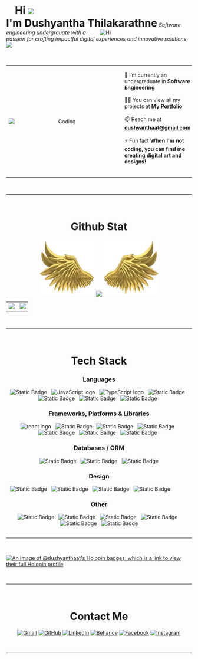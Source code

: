 <!-- heading-->
<div id="user-content-toc" style="display: inline">
  <ul align="left" style="display: inline">
    <summary style="display: inline"><h1 style="display: inline">Hi <img src="https://media.giphy.com/media/hvRJCLFzcasrR4ia7z/giphy.gif" width="35"> <br>I'm Dushyantha Thilakarathne</h1>
      <img align="right" alt="Hi" width="250" src="https://cdn.dribbble.com/users/1277312/screenshots/14733298/media/39b1045e593737587dd60e42c8422d1f.gif" ></summary>
      <span><i>Software engineering undergrauate with a passion for crafting impactful digital experiences and innovative solutions</i></span>
  </ul>
  <img src="https://user-images.githubusercontent.com/73097560/115834477-dbab4500-a447-11eb-908a-139a6edaec5c.gif" style="margin : 0"> 
</div>

<p>
</br>
<table align="center">
<tr border="none">
<td align="left"> 
  <a target="_blank" align="center">
    <img align="left" alt="Coding" width="300" src="https://i.pinimg.com/originals/81/17/8b/81178b47a8598f0c81c4799f2cdd4057.gif" >
  </a> 
</td>
<td width="90%" align="left">
  
  🌱 I’m currently an undergraduate in **Software Engineering** </br> </br>
  👨‍💻 You can view all my projects at **[My Portfolio](https://dushyantha-thilakarathne.vercel.app/)** </br></br>
  📫 Reach me at **dushyanthaat@gmail.com** </br></br>
  ⚡ Fun fact **When I'm not coding, you can find me creating digital art and designs!**
  </br> </br>
</td>
</tr>
</table>
</br>
</p>

--- 

<div id="user-content-toc" style="display: inline">
  <ul align="center" style="display: inline">
    <summary style="display: inline"><h1 align="center">Github Stat</h1></summary>
  </ul>
</div>

<p align="center">
  <img height="150" width="150" src="https://github.com/GovindSingh9447/GovindSingh9447/blob/main/WEBP/left.webp">
  <img align="center" src="https://github-readme-stats.vercel.app/api?username=DushyanthaAT&show_icons=true&locale=en&theme=chartreuse-dark"/>
  <img height="150" width="150" src="https://github.com/GovindSingh9447/GovindSingh9447/blob/main/WEBP/right.webp">
</p>

<p>
<table align="center">
<tr border="none">
<td align="left"> 
  <img src="https://github-readme-stats.vercel.app/api?username=DushyanthaAT&count_private=true&show_icons=true&&theme=dark&include_all_commits=true" height="200">
</td>
<td align="left">
<img src="https://github-readme-stats.vercel.app/api/top-langs/?username=DushyanthaAT&layout=compact&hide=TSQL&theme=dark" height="200">
</td>
</tr>
</table>
</p>
</br>

--- 

<div id="user-content-toc" style="display: inline">
  <ul align="center" style="display: inline">
    <summary style="display: inline"><h1 align="center">Tech Stack</h1></summary>
  </ul>
</div>

<h3 align="center">Languages</h3>
<div align="center">
  <span><img alt="Static Badge" src="https://img.shields.io/badge/C%23-323330?style=for-the-badge&logo=cplusplus&logoColor=%239b4993"></span>
  &nbsp;
  <span><img src="https://img.shields.io/badge/JavaScript-323330?style=for-the-badge&logo=javascript&logoColor=F7DF1E" alt="JavaScript logo" title="JavaScript" /></span>
  &nbsp;
  <span><img src="https://img.shields.io/badge/typescript-323330?style=for-the-badge&logo=typescript" alt="TypeScript logo" title="TypeScript" /></span>
  &nbsp;
  <span><img alt="Static Badge" src="https://img.shields.io/badge/dart-323330?style=for-the-badge&logo=dart&logoColor=%2300A758"></span>
  &nbsp;
  <span><img alt="Static Badge" src="https://img.shields.io/badge/dart-323330?style=for-the-badge&logo=dart&logoColor=%2300A758"></span>
  &nbsp;
  <span><img alt="Static Badge" src="https://img.shields.io/badge/html-323330?style=for-the-badge&logo=html5"></span>
  &nbsp;
  <span><img alt="Static Badge" src="https://img.shields.io/badge/css-323330?style=for-the-badge&logo=css3&logoColor=%231572B6"></span>
  &nbsp;
</div>

<h3 align="center">Frameworks, Platforms & Libraries</h3>
<div align="center">
  <span><img src="https://img.shields.io/badge/react-323330?style=for-the-badge&logo=react" alt="react logo" title="react" /></span>
  &nbsp;
  <span><img alt="Static Badge" src="https://img.shields.io/badge/redux-323330?style=for-the-badge&logo=redux&logoColor=%23764ABC"></span>
  &nbsp;
  <span><img alt="Static Badge" src="https://img.shields.io/badge/flutter-323330?style=for-the-badge&logo=flutter&logoColor=%230175C2"></span>
  &nbsp;  
  <span><img alt="Static Badge" src="https://img.shields.io/badge/tailwindcss-323330?style=for-the-badge&logo=tailwindcss"></span>
  &nbsp;
  <span><img alt="Static Badge" src="https://img.shields.io/badge/mui-323330?style=for-the-badge&logo=mui&logoColor=%23007FFF"></span>
  &nbsp;
  <span><img alt="Static Badge" src="https://img.shields.io/badge/nodedotjs-323330?style=for-the-badge&logo=nodedotjs&logoColor=%235FA04E"></span>
  &nbsp;
  <span><img alt="Static Badge" src="https://img.shields.io/badge/expressJS-323330?style=for-the-badge&logo=express&logoColor=%23ffffff"></span>
  &nbsp;
</div>

<h3 align="center">Databases / ORM</h3>
<div align="center">
  <span><img alt="Static Badge" src="https://img.shields.io/badge/mongodb-323330?style=for-the-badge&logo=mongodb&logoColor=%2347A248"></span>
  &nbsp;
  <span><img alt="Static Badge" src="https://img.shields.io/badge/mysql-323330?style=for-the-badge&logo=mysql&logoColor=%234ea6ff"></span>
  &nbsp;
  <span><img alt="Static Badge" src="https://img.shields.io/badge/firebase-323330?style=for-the-badge&logo=firebase&logoColor=%23DD2C00"></span>
</div>

<h3 align="center">Design</h3>
<div align="center">
  <span><img alt="Static Badge" src="https://img.shields.io/badge/adobexd-323330?style=for-the-badge&logo=adobexd&logoColor=%23FF61F6"></span>
  &nbsp;
  <span><img alt="Static Badge" src="https://img.shields.io/badge/figma-323330?style=for-the-badge&logo=figma&logoColor=%23F24E1E"></span>
  &nbsp;
  <span><img alt="Static Badge" src="https://img.shields.io/badge/photoshop-323330?style=for-the-badge&logo=adobephotoshop&logoColor=%2331A8FF"></span>
  &nbsp;
  <span><img alt="Static Badge" src="https://img.shields.io/badge/illustrator-323330?style=for-the-badge&logo=adobeillustrator&logoColor=%23FF9A00"></span>
  &nbsp;
  <span></span>
  &nbsp;
  <span></span>
  &nbsp;
  <span></span>
  &nbsp;
  <span></span>
  &nbsp;
  <span></span>
  &nbsp;
</div>

<h3 align="center">Other</h3>
<div align="center">
  <span><img alt="Static Badge" src="https://img.shields.io/badge/docker-323330?style=for-the-badge&logo=docker&logoColor=%232496ED"></span>
  &nbsp;
  <span><img alt="Static Badge" src="https://img.shields.io/badge/unity-323330?style=for-the-badge&logo=unity&logoColor=%23FFFFFF"></span>
  &nbsp;
  <span><img alt="Static Badge" src="https://img.shields.io/badge/git-323330?style=for-the-badge&logo=git&logoColor=%23F05032"></span>
  &nbsp;
  <span><img alt="Static Badge" src="https://img.shields.io/badge/github-323330?style=for-the-badge&logo=github&logoColor=ffffff"></span>
  &nbsp;
  <span><img alt="Static Badge" src="https://img.shields.io/badge/cisco-323330?style=for-the-badge&logo=cisco&logoColor=%231BA0D7"></span>
  &nbsp;
  <span><img alt="Static Badge" src="https://img.shields.io/badge/jira-323330?style=for-the-badge&logo=jira&logoColor=%230052CC"></span>
</div>
<br>

--- 

</br>

[![An image of @dushyanthaat's Holopin badges, which is a link to view their full Holopin profile](https://holopin.me/dushyanthaat)](https://holopin.io/@dushyanthaat)

</br>

--- 

<div id="user-content-toc" style="display: inline">
  <ul align="center" style="display: inline">
    <summary style="display: inline"><h1 align="center">Contact Me</h1></summary>
  </ul>
</div>

<p align="center">
	<a href="mailto:dushyanthaat@gmail.com"><img src="https://img.icons8.com/bubbles/50/000000/gmail.png" alt="Gmail"/></a>
	<a href="https://github.com/DushyanthaAT"><img src="https://img.icons8.com/bubbles/50/000000/github.png" alt="GitHub"/></a>
	<a href="https://linkedin.com/in/dushyantha-thilakarathne"><img src="https://img.icons8.com/bubbles/50/000000/linkedin.png" alt="LinkedIn"/></a>
	<a href="https://www.behance.net/dushyanthilaka"><img src="https://img.icons8.com/bubbles/50/000000/behance.png" alt="Behance"/></a>
	<a href="https://www.facebook.com/dushyantha.tilakarathne"><img src="https://img.icons8.com/bubbles/50/000000/facebook-new.png" alt="Facebook"/></a>
	<a href="https://www.instagram.com/_dush.yan.tha_/?hl=en"><img src="https://img.icons8.com/bubbles/50/000000/instagram.png" alt="Instagram"/></a>	
</p>
</br>

--- 
